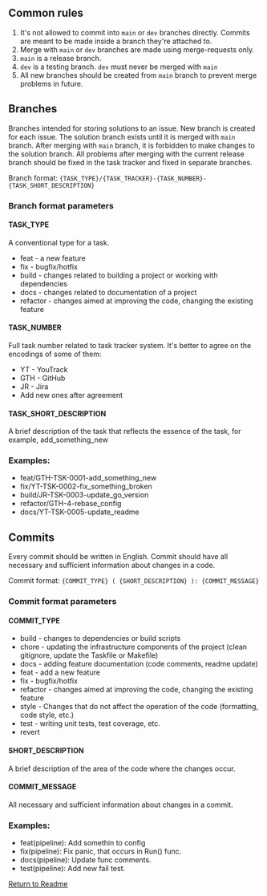 ## Common rules

1. It's not allowed to commit into `main` or `dev` branches directly. Commits are meant to be made inside a branch they're attached to.
2. Merge with `main` or `dev` branches are made using merge-requests only.
3. `main` is a release branch.
4. `dev` is a testing branch. `dev` must never be merged with `main`
5. All new branches should be created from `main` branch to prevent merge problems in future.

## Branches

Branches intended for storing solutions to an issue. New branch is created for each issue. The solution branch exists until it is merged with `main` branch. After merging with `main` branch, it is forbidden to make changes to the solution branch. All problems after merging with the current release branch should be fixed in the task tracker and fixed in separate branches.

Branch format: `{TASK_TYPE}/{TASK_TRACKER}-{TASK_NUMBER}-{TASK_SHORT_DESCRIPTION}`

### Branch format parameters
#### TASK_TYPE

A conventional type for a task.

* feat - a new feature
* fix - bugfix/hotfix
* build - changes related to building a project or working with dependencies
* docs - changes related to documentation of a project
* refactor - changes aimed at improving the code, changing the existing feature

#### TASK_NUMBER

Full task number related to task tracker system. It's better to agree on the encodings of some of them:
* YT - YouTrack
* GTH - GitHub
* JR - Jira
* Add new ones after agreement

#### TASK_SHORT_DESCRIPTION

A brief description of the task that reflects the essence of the task, for example, add_something_new

### Examples: 

* feat/GTH-TSK-0001-add_something_new
* fix/YT-TSK-0002-fix_something_broken
* build/JR-TSK-0003-update_go_version
* refactor/GTH-4-rebase_config
* docs/YT-TSK-0005-update_readme

## Commits

Every commit should be written in English. Commit should have all necessary and sufficient information about changes in a code.

Commit format: `{COMMIT_TYPE} ( {SHORT_DESCRIPTION} ): {COMMIT_MESSAGE}`

### Commit format parameters

#### COMMIT_TYPE

* build - changes to dependencies or build scripts
* chore - updating the infrastructure components of the project (clean gitignore, update the Taskfile or Makefile)
* docs - adding feature documentation (code comments, readme update)
* feat - add a new feature
* fix - bugfix/hotfix
* refactor - changes aimed at improving the code, changing the existing feature
* style - Changes that do not affect the operation of the code (formatting, code style, etc.)
* test - writing unit tests, test coverage, etc.
* revert 

#### SHORT_DESCRIPTION

A brief description of the area of the code where the changes occur.

#### COMMIT_MESSAGE

All necessary and sufficient information about changes in a commit.

### Examples: 

* feat(pipeline): Add somethin to config 
* fix(pipeline): Fix panic, that occurs in Run() func.
* docs(pipeline): Update func comments.
* test(pipeline): Add new fail test.

[Return to Readme](../README.md)